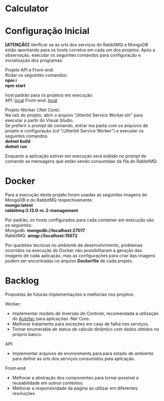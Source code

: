 # Calculator

# Configuração Inicial
<strong>[ATENÇÃO]</strong> Verificar se as urls dos serviços do RabbitMQ e MongoDB estão apontando para os hosts corretos em cada um dos projetos.
Após a observação, executar os seguintes comandos para configuração e inicialização dos programas:

<p>Projeto API e Front-end:<br> 
Rodar os seguintes comandos:<br>
<strong>npm i</strong><br>
<strong>npm start</strong>

host padrão para os projetos em execução:<br>
API: [local](http://localhost:3000)
Front-end: [local](http://localhost:4200)

<p>Projeto Worker (.Net Core):<br>
Na raíz do projeto, abrir o arquivo "Jitterbit Service Worker.sln" para executar a partir do Visual Studio.<br>
Se preferir o prompt de comando, entrar ma pasta com os arquivos de projeto e configuração (cd "/Jitterbit Service Worker") e executar os seguintes comandos.<br>
<strong>dotnet build</strong><br>
<strong>dotnet run</strong><br>
  
Enquanto a aplicação estiver em execução será exibido no prompt de comando as mensagens que estão sendo consumidas da fila do RabbitMQ.

# Docker
Para a execução deste projeto foram usadas as seguintes imagens do MongoDB e do RabbitMQ respectivamente:<br>
<strong>mongo:latest</strong><br>
<strong>rabbitmq:3.13.0-rc.2-management</strong><br>

Por padrão, os hosts configurados para cada container em execução são os seguintes:<br>
Mongodb: <strong>mongodb://localhost:27017</strong><br>
RabbitMQ: <strong>amqp://localhost:15672</strong><br>

Por questões técnicas no ambiente de desenvolvimento, problemas ocorridos na execução do Docker não possibilitaram a geração das imagens de cada aplicação, mas as configurações para criar das imagens podem ser encontradas no arquivo <strong>Dockerfile</strong> de cada projeto.


# Backlog
Propostas de futuras implementações e melhorias nos projetos:

Worker:<br>
- Implementar modelo de Inversão de Controle; recomendada a utilização do [Autofac](https://autofac.org/) para aplicações .Net Core. 
- Melhorar tratamento para exceções em caso de falha nos serviços.
- Tornar enumerable de status de cálculo dinâmico com dados obtidos no próprio banco.

API:<br>
- Implementar arquivos de environments para para estado de ambiente para definir as urls dos serviços consumidos pela aplicação.

Front-end:<br>
- Melhorar a abstração dos componentes para tornar possível a reusabilidade em outros contextos.
- Melhorar a responsividade da página ao utilizar em diferentes resoluções




